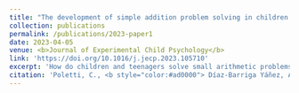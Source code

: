 ```yaml
---
title: "The development of simple addition problem solving in children: Reliance on automatized counting or memory retrieval depends on both expertise and problemsize"
collection: publications
permalink: /publications/2023-paper1
date: 2023-04-05
venue: <b>Journal of Experimental Child Psychology</b>
link: 'https://doi.org/10.1016/j.jecp.2023.105710'
excerpt: 'How do children and teenagers solve small arithmetic problems? Our results support the idea that children use a counting procedure that becomes automatized (as revealed by the priming effect) around 13 years of age.'
citation: 'Poletti, C., <b style="color:#ad0000"> Díaz-Barriga Yáñez, A. </b>, Prado, J., & Thevenot, C. (2023). &quot;The development of simple addition problem solving in children : Reliance on automatized counting or memory retrieval depends on both expertise and problem size. &quot; <b><i>Journal of Experimental Child Psychology</i></b>, 234. https://doi.org/10.1016/j.jecp.2023.105710'
---
```

